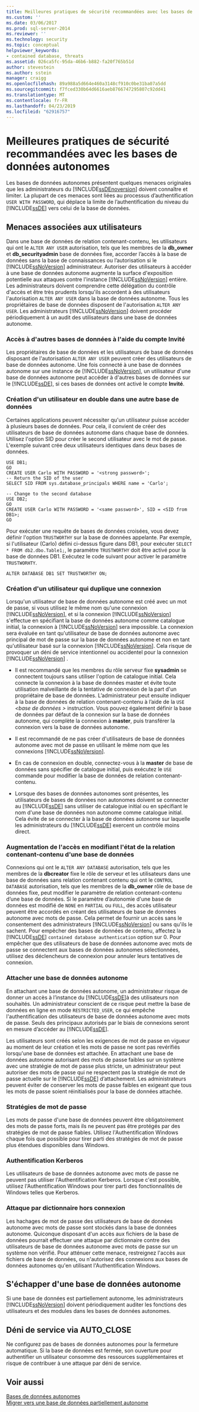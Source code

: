 ```yaml
---
title: Meilleures pratiques de sécurité recommandées avec les bases de données autonomes | Microsoft Docs
ms.custom: ''
ms.date: 03/06/2017
ms.prod: sql-server-2014
ms.reviewer: ''
ms.technology: security
ms.topic: conceptual
helpviewer_keywords:
- contained database, threats
ms.assetid: 026ca5fc-95da-46b6-b882-fa20f765b51d
author: stevestein
ms.author: sstein
manager: craigg
ms.openlocfilehash: 89a988a5d664e460a3148cf910c0be31ba07a5dd
ms.sourcegitcommit: f7fced330b64d6616aeb8766747295807c92dd41
ms.translationtype: MT
ms.contentlocale: fr-FR
ms.lasthandoff: 04/23/2019
ms.locfileid: "62916757"
---
```

# <a name="security-best-practices-with-contained-databases"></a>Meilleures pratiques de sécurité recommandées avec les bases de données autonomes
  Les bases de données autonomes présentent quelques menaces originales que les administrateurs du [!INCLUDE[ssDEnoversion](../../includes/ssdenoversion-md.md)] doivent connaître et limiter. La plupart de ces menaces sont liées au processus d’authentification `USER WITH PASSWORD`, qui déplace la limite de l’authentification du niveau du [!INCLUDE[ssDE](../../includes/ssde-md.md)] vers celui de la base de données.  
  
## <a name="threats-related-to-users"></a>Menaces associées aux utilisateurs  
 Dans une base de données de relation contenant-contenu, les utilisateurs qui ont le `ALTER ANY USER` autorisation, tels que les membres de la **db_owner** et **db_securityadmin** base de données fixe, accorder l’accès à la base de données sans la base de connaissances ou l’autorisation si le [!INCLUDE[ssNoVersion](../../includes/ssnoversion-md.md)] administrateur. Autoriser des utilisateurs à accéder à une base de données autonome augmente la surface d'exposition potentielle aux attaques contre l'instance [!INCLUDE[ssNoVersion](../../includes/ssnoversion-md.md)] entière. Les administrateurs doivent comprendre cette délégation du contrôle d'accès et être très prudents lorsqu'ils accordent à des utilisateurs l'autorisation `ALTER ANY USER` dans la base de données autonome. Tous les propriétaires de base de données disposent de l'autorisation `ALTER ANY USER`. Les administrateurs [!INCLUDE[ssNoVersion](../../includes/ssnoversion-md.md)] doivent procéder périodiquement à un audit des utilisateurs dans une base de données autonome.  
  
### <a name="accessing-other-databases-using-the-guest-account"></a>Accès à d'autres bases de données à l'aide du compte Invité  
 Les propriétaires de base de données et les utilisateurs de base de données disposant de l'autorisation `ALTER ANY USER` peuvent créer des utilisateurs de base de données autonome. Une fois connecté à une base de données autonome sur une instance de [!INCLUDE[ssNoVersion](../../includes/ssnoversion-md.md)], un utilisateur d'une base de données autonome peut accéder à d'autres bases de données sur le [!INCLUDE[ssDE](../../includes/ssde-md.md)], si ces bases de données ont activé le compte **Invité**.  
  
### <a name="creating-a-duplicate-user-in-another-database"></a>Création d'un utilisateur en double dans une autre base de données  
 Certaines applications peuvent nécessiter qu'un utilisateur puisse accéder à plusieurs bases de données. Pour cela, il convient de créer des utilisateurs de base de données autonome dans chaque base de données. Utilisez l'option SID pour créer le second utilisateur avec le mot de passe. L'exemple suivant crée deux utilisateurs identiques dans deux bases de données.  
  
```  
USE DB1;  
GO  
CREATE USER Carlo WITH PASSWORD = '<strong password>';   
-- Return the SID of the user  
SELECT SID FROM sys.database_principals WHERE name = 'Carlo';  
  
-- Change to the second database  
USE DB2;  
GO  
CREATE USER Carlo WITH PASSWORD = '<same password>', SID = <SID from DB1>;  
GO  
```  
  
 Pour exécuter une requête de bases de données croisées, vous devez définir l'option `TRUSTWORTHY` sur la base de données appelante. Par exemple, si l'utilisateur (Carlo) défini ci-dessus figure dans DB1, pour exécuter `SELECT * FROM db2.dbo.Table1;`, le paramètre `TRUSTWORTHY` doit être activé pour la base de données DB1. Exécutez le code suivant pour activer le paramètre `TRUSTWORHTY`.  
  
```  
ALTER DATABASE DB1 SET TRUSTWORTHY ON;  
```  
  
### <a name="creating-a-user-that-duplicates-a-login"></a>Création d'un utilisateur qui duplique une connexion  
 Lorsqu'un utilisateur de base de données autonome est créé avec un mot de passe, si vous utilisez le même nom qu'une connexion [!INCLUDE[ssNoVersion](../../includes/ssnoversion-md.md)], et si la connexion [!INCLUDE[ssNoVersion](../../includes/ssnoversion-md.md)] s'effectue en spécifiant la base de données autonome comme catalogue initial, la connexion à [!INCLUDE[ssNoVersion](../../includes/ssnoversion-md.md)] sera impossible. La connexion sera évaluée en tant qu'utilisateur de base de données autonome avec principal de mot de passe sur la base de données autonome et non en tant qu'utilisateur basé sur la connexion [!INCLUDE[ssNoVersion](../../includes/ssnoversion-md.md)]. Cela risque de provoquer un déni de service intentionnel ou accidentel pour la connexion [!INCLUDE[ssNoVersion](../../includes/ssnoversion-md.md)] .  
  
-   Il est recommandé que les membres du rôle serveur fixe **sysadmin** se connectent toujours sans utiliser l'option de catalogue initial. Cela connecte la connexion à la base de données master et évite toute utilisation malveillante de la tentative de connexion de la part d'un propriétaire de base de données. L’administrateur peut ensuite indiquer à la base de données de relation contenant-contenu à l’aide de la `USE`  *\<base de données >* instruction. Vous pouvez également définir la base de données par défaut de la connexion sur la base de données autonome, qui complète la connexion à **master**, puis transférer la connexion vers la base de données autonome.  
  
-   Il est recommandé de ne pas créer d'utilisateurs de base de données autonome avec mot de passe en utilisant le même nom que les connexions [!INCLUDE[ssNoVersion](../../includes/ssnoversion-md.md)].  
  
-   En cas de connexion en double, connectez-vous à la **master** de base de données sans spécifier de catalogue initial, puis exécutez le `USE` commande pour modifier la base de données de relation contenant-contenu.  
  
-   Lorsque des bases de données autonomes sont présentes, les utilisateurs de bases de données non autonomes doivent se connecter au [!INCLUDE[ssDE](../../includes/ssde-md.md)] sans utiliser de catalogue initial ou en spécifiant le nom d'une base de données non autonome comme catalogue initial. Cela évite de se connecter à la base de données autonome sur laquelle les administrateurs du [!INCLUDE[ssDE](../../includes/ssde-md.md)] exercent un contrôle moins direct.  
  
### <a name="increasing-access-by-changing-the-containment-status-of-a-database"></a>Augmentation de l'accès en modifiant l'état de la relation contenant-contenu d'une base de données  
 Connexions qui ont le `ALTER ANY DATABASE` autorisation, tels que les membres de la **dbcreator** fixe le rôle de serveur et les utilisateurs dans une base de données sans relation contenant contenu qui ont le `CONTROL DATABASE` autorisation, tels que les membres de la **db_owner**  rôle de base de données fixe, peut modifier le paramètre de relation contenant-contenu d’une base de données. Si le paramètre d’autonomie d'une base de données est modifié de `NONE` en `PARTIAL` ou `FULL`, des accès utilisateur peuvent être accordés en créant des utilisateurs de base de données autonome avec mots de passe. Cela permet de fournir un accès sans le consentement des administrateurs [!INCLUDE[ssNoVersion](../../includes/ssnoversion-md.md)] ou sans qu'ils le sachent. Pour empêcher des bases de données de contenu, affectez la [!INCLUDE[ssDE](../../includes/ssde-md.md)] `contained database authentication` option sur 0. Pour empêcher que des utilisateurs de base de données autonome avec mots de passe se connectent aux bases de données autonomes sélectionnées, utilisez des déclencheurs de connexion pour annuler leurs tentatives de connexion.  
  
### <a name="attaching-a-contained-database"></a>Attacher une base de données autonome  
 En attachant une base de données autonome, un administrateur risque de donner un accès à l’instance du [!INCLUDE[ssDE](../../includes/ssde-md.md)]à des utilisateurs non souhaités. Un administrateur conscient de ce risque peut mettre la base de données en ligne en mode `RESTRICTED_USER`, ce qui empêche l'authentification des utilisateurs de base de données autonome avec mots de passe. Seuls des principaux autorisés par le biais de connexions seront en mesure d’accéder au [!INCLUDE[ssDE](../../includes/ssde-md.md)].  
  
 Les utilisateurs sont créés selon les exigences de mot de passe en vigueur au moment de leur création et les mots de passe ne sont pas revérifiés lorsqu'une base de données est attachée. En attachant une base de données autonome autorisant des mots de passe faibles sur un système avec une stratégie de mot de passe plus stricte, un administrateur peut autoriser des mots de passe qui ne respectent pas la stratégie de mot de passe actuelle sur le [!INCLUDE[ssDE](../../includes/ssde-md.md)] d’attachement. Les administrateurs peuvent éviter de conserver les mots de passe faibles en exigeant que tous les mots de passe soient réinitialisés pour la base de données attachée.  
  
### <a name="password-policies"></a>Stratégies de mot de passe  
 Les mots de passe d'une base de données peuvent être obligatoirement des mots de passe forts, mais ils ne peuvent pas être protégés par des stratégies de mot de passe fiables. Utilisez l'Authentification Windows chaque fois que possible pour tirer parti des stratégies de mot de passe plus étendues disponibles dans Windows.  
  
### <a name="kerberos-authentication"></a>Authentification Kerberos  
 Les utilisateurs de base de données autonome avec mots de passe ne peuvent pas utiliser l'Authentification Kerberos. Lorsque c'est possible, utilisez l'Authentification Windows pour tirer parti des fonctionnalités de Windows telles que Kerberos.  
  
### <a name="offline-dictionary-attack"></a>Attaque par dictionnaire hors connexion  
 Les hachages de mot de passe des utilisateurs de base de données autonome avec mots de passe sont stockés dans la base de données autonome. Quiconque disposant d'un accès aux fichiers de la base de données pourrait effectuer une attaque par dictionnaire contre des utilisateurs de base de données autonome avec mots de passe sur un système non vérifié. Pour atténuer cette menace, restreignez l'accès aux fichiers de base de données, ou n'autorisez des connexions aux bases de données autonomes qu'en utilisant l'Authentification Windows.  
  
## <a name="escaping-a-contained-database"></a>S'échapper d'une base de données autonome  
 Si une base de données est partiellement autonome, les administrateurs [!INCLUDE[ssNoVersion](../../includes/ssnoversion-md.md)] doivent périodiquement auditer les fonctions des utilisateurs et des modules dans les bases de données autonomes.  
  
## <a name="denial-of-service-through-autoclose"></a>Déni de service via AUTO_CLOSE  
 Ne configurez pas de bases de données autonomes pour la fermeture automatique. Si la base de données est fermée, son ouverture pour authentifier un utilisateur consomme des ressources supplémentaires et risque de contribuer à une attaque par déni de service.  
  
## <a name="see-also"></a>Voir aussi  
 [Bases de données autonomes](contained-databases.md)   
 [Migrer vers une base de données partiellement autonome](migrate-to-a-partially-contained-database.md)  
  
  
